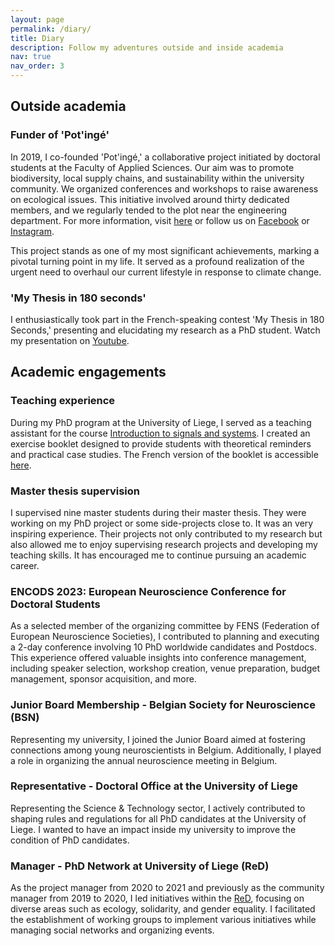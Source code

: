 ```yaml
---
layout: page
permalink: /diary/
title: Diary
description: Follow my adventures outside and inside academia
nav: true
nav_order: 3
---
```


## Outside academia
### Funder of 'Pot'ingé'
In 2019, I co-founded 'Pot'ingé,' a collaborative project initiated by doctoral students at the Faculty of Applied Sciences. Our aim was to promote biodiversity, local supply chains, and sustainability within the university community. We organized conferences and workshops to raise awareness on ecological issues. This initiative involved around thirty dedicated members, and we regularly tended to the plot near the engineering department. For more information, visit [here](https://potinge.be/fr-be/) or follow us on [Facebook](https://www.facebook.com/potinge)  or [Instagram](https://www.instagram.com/pot.inge/?hl=en).

This project stands as one of my most significant achievements, marking a pivotal turning point in my life. It served as a profound realization of the urgent need to overhaul our current lifestyle in response to climate change. 


### 'My Thesis in 180 seconds'
I enthusiastically took part in the French-speaking contest 'My Thesis in 180 Seconds,' presenting and elucidating my research as a PhD student. Watch my presentation on [Youtube](https://www.youtube.com/watch?v=gIfSuxalYPA).



## Academic engagements
### Teaching experience
During my PhD program at the University of Liege, I served as a teaching assistant for the course [Introduction to signals and systems](https://www.programmes.uliege.be/cocoon/20232024/cours/SYST0002-2.html). I created an exercise booklet designed to provide students with theoretical reminders and practical case studies. The French version of the booklet is accessible [here](https://orbi.uliege.be/handle/2268/264163).

### Master thesis supervision
I supervised nine master students during their master thesis. They were working on my PhD project or some side-projects close to. It was an very inspiring experience. Their projects not only contributed to my research but also allowed me to enjoy supervising research projects and developing my teaching skills. It has encouraged
me to continue pursuing an academic career.


### ENCODS 2023: European Neuroscience Conference for Doctoral Students
As a selected member of the organizing committee by FENS (Federation of European Neuroscience Societies), I contributed to planning and executing a 2-day conference involving 10 PhD worldwide candidates and Postdocs. This experience offered valuable insights into conference management, including speaker selection, workshop creation, venue preparation, budget management, sponsor acquisition, and more.


### Junior Board Membership - Belgian Society for Neuroscience (BSN)
Representing my university, I joined the Junior Board aimed at fostering connections among young neuroscientists in Belgium. Additionally, I played a role in organizing the annual neuroscience meeting in Belgium.
   

### Representative - Doctoral Office at the University of Liege
Representing the Science & Technology sector, I actively contributed to shaping rules and regulations for all PhD candidates at the University of Liege. I wanted to have an impact inside my university to improve the condition of PhD candidates. 


### Manager - PhD Network at University of Liege (ReD)
As the project manager from 2020 to 2021 and previously as the community manager from 2019 to 2020, I led initiatives within the [ReD](https://www.red.uliege.be), focusing on diverse areas such as ecology, solidarity, and gender equality. I facilitated the establishment of working groups to implement various initiatives while managing social networks and organizing events.



